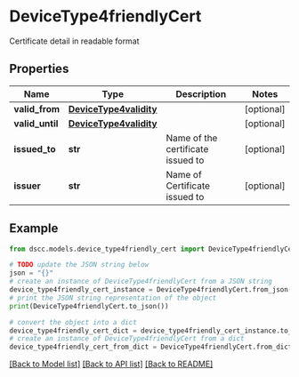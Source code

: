 # DeviceType4friendlyCert

Certificate detail in readable format

## Properties

Name | Type | Description | Notes
------------ | ------------- | ------------- | -------------
**valid_from** | [**DeviceType4validity**](DeviceType4validity.md) |  | [optional] 
**valid_until** | [**DeviceType4validity**](DeviceType4validity.md) |  | [optional] 
**issued_to** | **str** | Name of the certificate issued to | [optional] 
**issuer** | **str** | Name of Certificate issued to | [optional] 

## Example

```python
from dscc.models.device_type4friendly_cert import DeviceType4friendlyCert

# TODO update the JSON string below
json = "{}"
# create an instance of DeviceType4friendlyCert from a JSON string
device_type4friendly_cert_instance = DeviceType4friendlyCert.from_json(json)
# print the JSON string representation of the object
print(DeviceType4friendlyCert.to_json())

# convert the object into a dict
device_type4friendly_cert_dict = device_type4friendly_cert_instance.to_dict()
# create an instance of DeviceType4friendlyCert from a dict
device_type4friendly_cert_from_dict = DeviceType4friendlyCert.from_dict(device_type4friendly_cert_dict)
```
[[Back to Model list]](../README.md#documentation-for-models) [[Back to API list]](../README.md#documentation-for-api-endpoints) [[Back to README]](../README.md)


